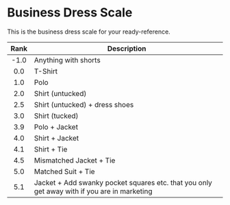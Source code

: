 # Business Dress Scale

This is the business dress scale for your ready-reference.


Rank | Description
:---: | --- 
-1.0 | Anything with shorts
0.0 | T-Shirt
1.0 | Polo
2.0 | Shirt (untucked)
2.5 | Shirt (untucked) + dress shoes
3.0 | Shirt (tucked)
3.9 | Polo + Jacket
4.0 | Shirt + Jacket
4.1 | Shirt + Tie
4.5 | Mismatched Jacket + Tie
5.0  | Matched Suit + Tie
5.1  | Jacket + Add swanky pocket squares etc. that you only get away with if you are in marketing
